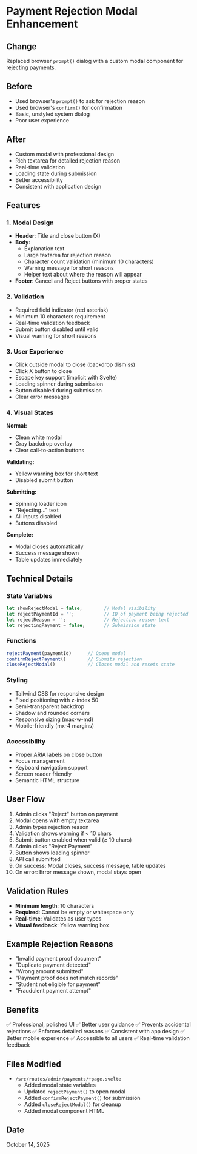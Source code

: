 # Payment Rejection Modal Enhancement

## Change
Replaced browser `prompt()` dialog with a custom modal component for rejecting payments.

## Before
- Used browser's `prompt()` to ask for rejection reason
- Used browser's `confirm()` for confirmation
- Basic, unstyled system dialog
- Poor user experience

## After
- Custom modal with professional design
- Rich textarea for detailed rejection reason
- Real-time validation
- Loading state during submission
- Better accessibility
- Consistent with application design

## Features

### 1. Modal Design
- **Header**: Title and close button (X)
- **Body**: 
  - Explanation text
  - Large textarea for rejection reason
  - Character count validation (minimum 10 characters)
  - Warning message for short reasons
  - Helper text about where the reason will appear
- **Footer**: Cancel and Reject buttons with proper states

### 2. Validation
- Required field indicator (red asterisk)
- Minimum 10 characters requirement
- Real-time validation feedback
- Submit button disabled until valid
- Visual warning for short reasons

### 3. User Experience
- Click outside modal to close (backdrop dismiss)
- Click X button to close
- Escape key support (implicit with Svelte)
- Loading spinner during submission
- Button disabled during submission
- Clear error messages

### 4. Visual States
**Normal:**
- Clean white modal
- Gray backdrop overlay
- Clear call-to-action buttons

**Validating:**
- Yellow warning box for short text
- Disabled submit button

**Submitting:**
- Spinning loader icon
- "Rejecting..." text
- All inputs disabled
- Buttons disabled

**Complete:**
- Modal closes automatically
- Success message shown
- Table updates immediately

## Technical Details

### State Variables
```typescript
let showRejectModal = false;        // Modal visibility
let rejectPaymentId = '';           // ID of payment being rejected
let rejectReason = '';              // Rejection reason text
let rejectingPayment = false;       // Submission state
```

### Functions
```typescript
rejectPayment(paymentId)      // Opens modal
confirmRejectPayment()        // Submits rejection
closeRejectModal()            // Closes modal and resets state
```

### Styling
- Tailwind CSS for responsive design
- Fixed positioning with z-index 50
- Semi-transparent backdrop
- Shadow and rounded corners
- Responsive sizing (max-w-md)
- Mobile-friendly (mx-4 margins)

### Accessibility
- Proper ARIA labels on close button
- Focus management
- Keyboard navigation support
- Screen reader friendly
- Semantic HTML structure

## User Flow

1. Admin clicks "Reject" button on payment
2. Modal opens with empty textarea
3. Admin types rejection reason
4. Validation shows warning if < 10 chars
5. Submit button enabled when valid (≥ 10 chars)
6. Admin clicks "Reject Payment"
7. Button shows loading spinner
8. API call submitted
9. On success: Modal closes, success message, table updates
10. On error: Error message shown, modal stays open

## Validation Rules
- **Minimum length**: 10 characters
- **Required**: Cannot be empty or whitespace only
- **Real-time**: Validates as user types
- **Visual feedback**: Yellow warning box

## Example Rejection Reasons
- "Invalid payment proof document"
- "Duplicate payment detected"
- "Wrong amount submitted"
- "Payment proof does not match records"
- "Student not eligible for payment"
- "Fraudulent payment attempt"

## Benefits
✅ Professional, polished UI
✅ Better user guidance
✅ Prevents accidental rejections
✅ Enforces detailed reasons
✅ Consistent with app design
✅ Better mobile experience
✅ Accessible to all users
✅ Real-time validation feedback

## Files Modified
- `/src/routes/admin/payments/+page.svelte`
  - Added modal state variables
  - Updated `rejectPayment()` to open modal
  - Added `confirmRejectPayment()` for submission
  - Added `closeRejectModal()` for cleanup
  - Added modal component HTML

## Date
October 14, 2025
